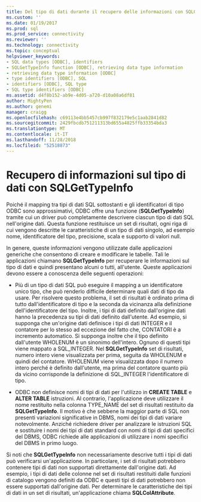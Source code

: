 ```yaml
---
title: Del tipo di dati durante il recupero delle informazioni con SQLGetTypeInfo | Microsoft Docs
ms.custom: ''
ms.date: 01/19/2017
ms.prod: sql
ms.prod_service: connectivity
ms.reviewer: ''
ms.technology: connectivity
ms.topic: conceptual
helpviewer_keywords:
- SQL data types [ODBC], identifiers
- SQLGetTypeInfo function [ODBC], retrieving data type information
- retrieving data type information [ODBC]
- type identifiers [ODBC], SQL
- identifiers [ODBC], SQL type
- SQL type identifiers [ODBC]
ms.assetid: d4f8b152-ab9e-4d05-a720-d10a08a6df81
author: MightyPen
ms.author: genemi
manager: craigg
ms.openlocfilehash: c69113e4bb5457cb997f832179e5c1aab2841d82
ms.sourcegitcommit: 2429fbcdb751211313bd655a4825ffb33354bda3
ms.translationtype: MT
ms.contentlocale: it-IT
ms.lasthandoff: 11/28/2018
ms.locfileid: "52518873"
---
```

# <a name="retrieving-data-type-information-with-sqlgettypeinfo"></a>Recupero di informazioni sul tipo di dati con SQLGetTypeInfo
Poiché il mapping tra tipi di dati SQL sottostanti e gli identificatori di tipo ODBC sono approssimativi, ODBC offre una funzione (**SQLGetTypeInfo**) tramite cui un driver può completamente descrivere ciascun tipo di dati SQL nell'origine dati. Questa funzione restituisce un set di risultati, ogni riga di cui vengono descritte le caratteristiche di un tipo di dati singolo, ad esempio nome, identificatore del tipo, precisione, scala e supporto di valori null.  
  
 In genere, queste informazioni vengono utilizzate dalle applicazioni generiche che consentono di creare e modificare le tabelle. Tali le applicazioni chiamano **SQLGetTypeInfo** per recuperare le informazioni sul tipo di dati e quindi presentano alcuni o tutti, all'utente. Queste applicazioni devono essere a conoscenza delle seguenti operazioni:  
  
-   Più di un tipo di dati SQL può eseguire il mapping a un identificatore unico tipo, che può renderlo difficile determinare quali dati di tipo da usare. Per risolvere questo problema, il set di risultati è ordinato prima di tutto dall'identificatore di tipo e la seconda da vicinanza alla definizione dell'identificatore del tipo. Inoltre, i tipi di dati definito dall'origine dati hanno la precedenza su tipi di dati definito dall'utente. Ad esempio, si supponga che un'origine dati definisce i tipi di dati INTEGER e il contatore per lo stesso ad eccezione del fatto che, CONTATORI è a incremento automatico. Si supponga inoltre che il tipo definito dall'utente WHOLENUM è un sinonimo dell'intero. Ognuno di questi tipi viene mappato a SQL_INTEGER. Nel **SQLGetTypeInfo** set di risultati, numero intero viene visualizzata per prima, seguita da WHOLENUM e quindi del contatore. WHOLENUM viene visualizzata dopo il numero intero perché è definito dall'utente, ma prima del contatore quanto più da vicino corrisponde la definizione di SQL_INTEGER l'identificatore di tipo.  
  
-   ODBC non definisce nomi di tipi di dati per l'utilizzo in **CREATE TABLE** e **ALTER TABLE** istruzioni. Al contrario, l'applicazione deve utilizzare il nome restituito nella colonna TYPE_NAME del set di risultati restituito da **SQLGetTypeInfo**. Il motivo è che sebbene la maggior parte di SQL non presenti variazioni significative in DBMS, nomi dei tipi di dati variare notevolmente. Anziché richiedere driver per analizzare le istruzioni SQL e sostituire i nomi dei tipi di dati standard con nomi di tipi di dati specifici del DBMS, ODBC richiede alle applicazioni di utilizzare i nomi specifici del DBMS in primo luogo.  
  
 Si noti che **SQLGetTypeInfo** non necessariamente descrive tutti i tipi di dati può verificarsi un'applicazione. In particolare, i set di risultati potrebbero contenere tipi di dati non supportati direttamente dall'origine dati. Ad esempio, i tipi di dati delle colonne nel set di risultati restituiti dalle funzioni di catalogo vengono definiti da ODBC e questi tipi di dati potrebbero non essere supportati dall'origine dati. Per determinare le caratteristiche dei tipi di dati in un set di risultati, un'applicazione chiama **SQLColAttribute**.
